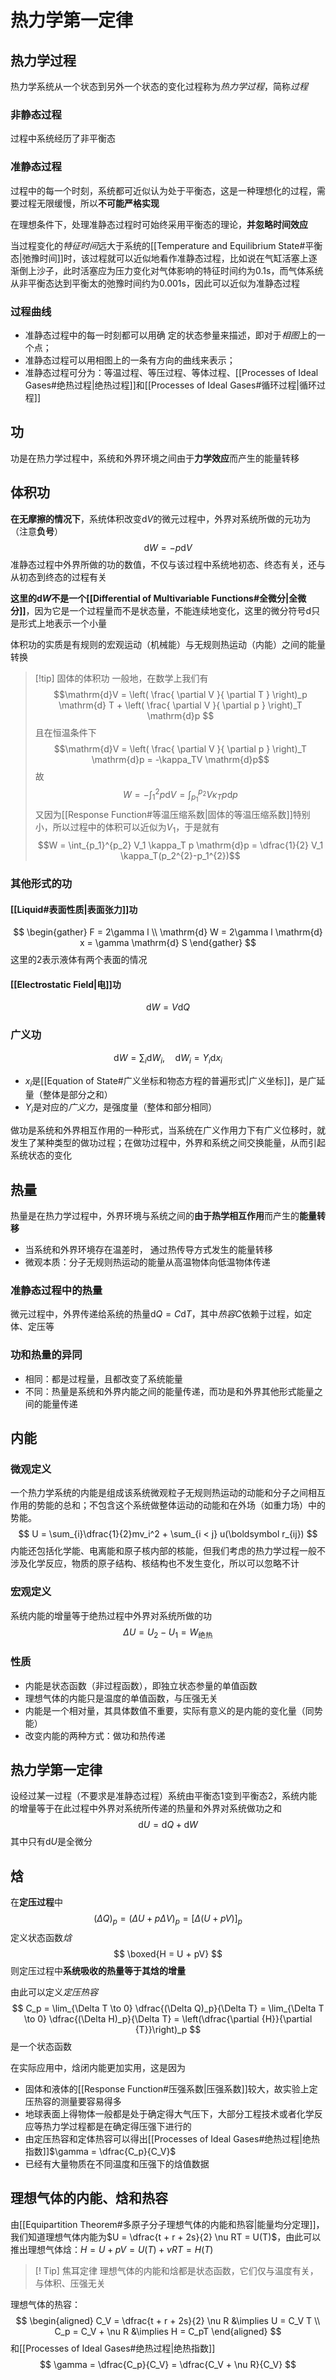 # 热力学第一定律
## 热力学过程
热力学系统从一个状态到另外一个状态的变化过程称为*热力学过程*，简称*过程*
### 非静态过程
过程中系统经历了非平衡态
### 准静态过程
过程中的每一个时刻，系统都可近似认为处于平衡态，这是一种理想化的过程，需要过程无限缓慢，所以**不可能严格实现**

在理想条件下，处理准静态过程时可始终采用平衡态的理论，**并忽略时间效应**

当过程变化的*特征时间*远大于系统的[[Temperature and Equilibrium State#平衡态|弛豫时间]]时，该过程就可以近似地看作准静态过程，比如说在气缸活塞上逐渐倒上沙子，此时活塞应为压力变化对气体影响的特征时间约为$0.1\mathrm{s}$，而气体系统从非平衡态达到平衡太的弛豫时间约为$0.001\mathrm{s}$，因此可以近似为准静态过程

### 过程曲线
- 准静态过程中的每一时刻都可以用确 定的状态参量来描述，即对于*相图*上的一个点；
- 准静态过程可以用相图上的一条有方向的曲线来表示；
- 准静态过程可分为：等温过程、等压过程、等体过程、[[Processes of Ideal Gases#绝热过程|绝热过程]]和[[Processes of Ideal Gases#循环过程|循环过程]]

## 功
功是在热力学过程中，系统和外界环境之间由于**力学效应**而产生的能量转移
## 体积功
**在无摩擦的情况下**，系统体积改变$\mathrm{d} V$的微元过程中，外界对系统所做的元功为（注意**负号**）
$$
\mathrm{d} W = - p \mathrm{d} V
$$
准静态过程中外界所做的功的数值，不仅与该过程中系统地初态、终态有关，还与从初态到终态的过程有关

**这里的$\mathrm{d} W$不是一个[[Differential of Multivariable Functions#全微分|全微分]]**，因为它是一个过程量而不是状态量，不能连续地变化，这里的微分符号$\mathrm{d}$只是形式上地表示一个小量

体积功的实质是有规则的宏观运动（机械能）与无规则热运动（内能）之间的能量转换
> [!tip] 固体的体积功
> 一般地，在数学上我们有$$\mathrm{d}V = \left( \frac{ \partial V }{ \partial T }  \right)_p \mathrm{d} T + \left( \frac{ \partial V }{ \partial p }  \right)_T \mathrm{d}p  $$且在恒温条件下$$\mathrm{d}V = \left( \frac{ \partial V }{ \partial p }  \right)_T \mathrm{d}p = -\kappa_TV \mathrm{d}p$$故$$W = -\int_1^2 p \mathrm{d}V = \int_{p_1}^{p_2} V \kappa_T p \mathrm{d}p$$又因为[[Response Function#等温压缩系数|固体的等温压缩系数]]特别小，所以过程中的体积可以近似为$V_1$，于是就有$$W = \int_{p_1}^{p_2} V_1 \kappa_T p \mathrm{d}p = \dfrac{1}{2} V_1 \kappa_T(p_2^{2}-p_1^{2})$$
### 其他形式的功
#### [[Liquid#表面性质|表面张力]]功
$$
\begin{gather}
F = 2\gamma l \\
\mathrm{d} W = 2\gamma l \mathrm{d} x = \gamma \mathrm{d} S
\end{gather}
$$
这里的$2$表示液体有两个表面的情况
#### [[Electrostatic Field|电]]功
$$
\mathrm{d} W = V \mathrm{d} Q
$$
### 广义功
$$
\mathrm{d} W = \sum_{i} \mathrm{d} W_i,\quad \mathrm{d} W_i = Y_i \mathrm{d} x_i
$$
- $x_i$是[[Equation of State#广义坐标和物态方程的普遍形式|广义坐标]]，是广延量（整体是部分之和）
- $Y_i$是对应的*广义力*，是强度量（整体和部分相同）

做功是系统和外界相互作用的一种形式，当系统在广义作用力下有广义位移时，就发生了某种类型的做功过程；在做功过程中，外界和系统之间交换能量，从而引起系统状态的变化

## 热量
热量是在热力学过程中，外界环境与系统之间的**由于热学相互作用**而产生的**能量转移**
- 当系统和外界环境存在温差时， 通过热传导方式发生的能量转移
- 微观本质：分子无规则热运动的能量从高温物体向低温物体传递

### 准静态过程中的热量
微元过程中，外界传递给系统的热量$\mathrm{d} Q = C \mathrm{d} T$，其中*热容*$C$依赖于过程，如定体、定压等

### 功和热量的异同
- 相同：都是过程量，且都改变了系统能量
- 不同：热量是系统和外界内能之间的能量传递，而功是和外界其他形式能量之间的能量传递
## 内能
### 微观定义
一个热力学系统的内能是组成该系统微观粒子无规则热运动的动能和分子之间相互作用的势能的总和；不包含这个系统做整体运动的动能和在外场（如重力场）中的势能。
$$
U = \sum_{i}\dfrac{1}{2}mv_i^2 + \sum_{i < j} u(\boldsymbol r_{ij})
$$
内能还包括化学能、电离能和原子核内部的核能，但我们考虑的热力学过程一般不涉及化学反应，物质的原子结构、核结构也不发生变化，所以可以忽略不计

### 宏观定义
系统内能的增量等于绝热过程中外界对系统所做的功
$$
\Delta U = U_2 - U_1 = W_{\text{绝热}}
$$
### 性质
- 内能是状态函数（非过程函数），即独立状态参量的单值函数
- 理想气体的内能只是温度的单值函数，与压强无关
- 内能是一个相对量，其具体数值不重要，实际有意义的是内能的变化量（同势能）
- 改变内能的两种方式：做功和热传递

## 热力学第一定律
设经过某一过程（不要求是准静态过程）系统由平衡态$1$变到平衡态$2$，系统内能的增量等于在此过程中外界对系统所传递的热量和外界对系统做功之和
$$
\mathrm{d} U = \mathrm{d} Q + \mathrm{d} W
$$
其中只有$\mathrm{d} U$是全微分
## 焓
在**定压过程**中
$$
(\Delta Q)_p = (\Delta U + p \Delta V)_p = [\Delta(U + pV)]_p
$$
定义状态函数*焓*
$$
\boxed{H = U + pV}
$$
则定压过程中**系统吸收的热量等于其焓的增量**

由此可以定义*定压热容*
$$
C_p = \lim_{\Delta T \to 0} \dfrac{(\Delta Q)_p}{\Delta T} = \lim_{\Delta T \to 0} \dfrac{(\Delta H)_p}{\Delta T} = \left(\dfrac{\partial {H}}{\partial {T}}\right)_p
$$
是一个状态函数

在实际应用中，焓闭内能更加实用，这是因为
- 固体和液体的[[Response Function#压强系数|压强系数]]较大，故实验上定压热容的测量要容易得多
- 地球表面上得物体一般都是处于确定得大气压下，大部分工程技术或者化学反应等热力学过程都是在确定得压强下进行的
- 由定压热容和定体热容可以得出[[Processes of Ideal Gases#绝热过程|绝热指数]]$\gamma = \dfrac{C_p}{C_V}$
- 已经有大量物质在不同温度和压强下的焓值数据
## 理想气体的内能、焓和热容
由[[Equipartition Theorem#多原子分子理想气体的内能和热容|能量均分定理]]，我们知道理想气体内能为$U = \dfrac{t + r + 2s}{2} \nu RT = U(T)$，由此可以推出理想气体焓：$H = U + pV = U(T) + \nu RT = H(T)$

> [! Tip] 焦耳定律
> 理想气体的内能和焓都是状态函数，它们仅与温度有关，与体积、压强无关

理想气体的热容：
$$
\begin{aligned}
C_V = \dfrac{t + r + 2s}{2} \nu R &\implies U = C_V T \\
C_p = C_V + \nu R &\implies H = C_pT
\end{aligned}
$$
和[[Processes of Ideal Gases#绝热过程|绝热指数]]
$$
\gamma = \dfrac{C_p}{C_V} = \dfrac{C_V + \nu R}{C_V}
$$
